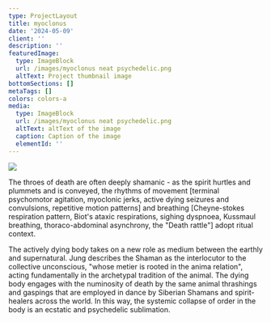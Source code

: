 ```yaml
---
type: ProjectLayout
title: myoclonus
date: '2024-05-09'
client: ''
description: ''
featuredImage:
  type: ImageBlock
  url: /images/myoclonus neat psychedelic.png
  altText: Project thumbnail image
bottomSections: []
metaTags: []
colors: colors-a
media:
  type: ImageBlock
  url: /images/myoclonus neat psychedelic.png
  altText: altText of the image
  caption: Caption of the image
  elementId: ''
---
```

![](/images/myoclonus%20neat%20pubeless.png)

The throes of death are often deeply shamanic - as the spirit hurtles and plummets and is conveyed, the rhythms of movement \[terminal psychomotor agitation, myoclonic jerks, active dying seizures and convulsions, repetitive motion patterns] and breathing \[Cheyne-stokes respiration pattern, Biot's ataxic respirations, sighing dyspnoea, Kussmaul breathing, thoraco-abdominal asynchrony, the "Death rattle"] adopt ritual context.

The actively dying body takes on a new role as medium between the earthly and supernatural. Jung describes the Shaman as the interlocutor to the collective unconscious, "whose metier is rooted in the anima relation", acting fundamentally in the archetypal tradition of the animal. The dying body engages with the numinosity of death by the same animal thrashings and gaspings that are employed in dance by Siberian Shamans and spirit-healers across the world. In this way, the systemic collapse of order in the body is an ecstatic and psychedelic sublimation.
